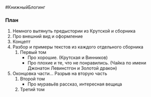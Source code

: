 #КнижныйБлогинг
### План

1. Немного вытянуть предыстории из Крутской и сборника
2. Про внешний вид и оформление
3. Концепт
4. Разбор и примеры текстов из каждого отдельного сборника
	1. Первый том
		- Про хорошие. (Крутская и Винников)
		- Про плохие и те, что не понравились. (Чайка по имени Джонатон Левинстгон и Золотой дракон)
5. Оконцовка части...
Разрыв на вторую часть
	1. Второй том 
		- Про муравьёв рассказ, интересная вещица
	2. Третий том 

